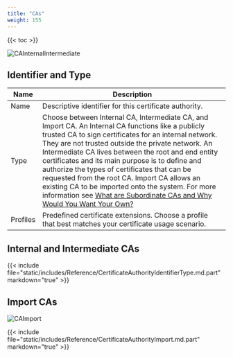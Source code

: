 ```yaml
---
title: "CAs"
weight: 155
---
```


{{< toc >}}

![CAInternalIntermediate](/images/CORE/13.0/CAInternalIntermediate.png "CA Internal and Intermediate")

## Identifier and Type

| Name | Description |
|------|-------------|
| Name | Descriptive identifier for this certificate authority. |
| Type | Choose between Internal CA, Intermediate CA, and Import CA. An Internal CA functions like a publicly trusted CA to sign certificates for an internal network. They are not trusted outside the private network. An Intermediate CA lives between the root and end entity certificates and its main purpose is to define and authorize the types of certificates that can be requested from the root CA. Import CA allows an existing CA to be imported onto the system.  For more information see [What are Subordinate CAs and Why Would You Want Your Own?](https://www.globalsign.com/en/blog/what-is-an-intermediate-or-subordinate-certificate-authority)  |
| Profiles | Predefined certificate extensions. Choose a profile that best matches your certificate usage scenario. |

## Internal and Intermediate CAs

{{< include file="static/includes/Reference/CertificateAuthorityIdentifierType.md.part" markdown="true" >}}

## Import CAs

![CAImport](/images/CORE/13.0/CAImport.png "CA Import")

{{< include file="static/includes/Reference/CertificateAuthorityImport.md.part" markdown="true" >}}